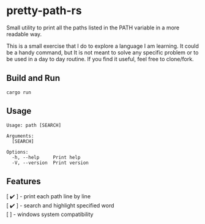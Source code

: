 # pretty-path-rs
Small utility to print all the paths listed in the PATH variable in a more readable way.

This is a small exercise that I do to explore a language I am learning. It could be a handy command, but It is not meant to solve any specific problem or to be used in a day to day routine.
If you find it useful, feel free to clone/fork. 

## Build and Run
```
cargo run
```

## Usage
```
Usage: path [SEARCH]

Arguments:
  [SEARCH]  

Options:
  -h, --help     Print help
  -V, --version  Print version
```

## Features
[ :heavy_check_mark: ] - print each path line by line  
[ :heavy_check_mark: ] - search and highlight specified word  
[ ] - windows system compatibility  

